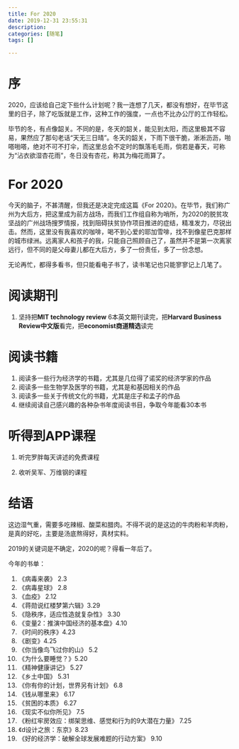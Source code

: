 ```yaml
---
title: For 2020
date: 2019-12-31 23:55:31
description: 
categories: [随笔]
tags: [] 

---
```

# 序
2020，应该给自己定下些什么计划呢？我一连想了几天，都没有想好，在毕节这里的日子，除了吃饭就是工作，这种工作的强度，一点也不比办公厅的工作轻松。

毕节的冬，有点像韶关。不同的是，冬天的韶关，能见到太阳，而这里极其不容易，果然应了那句老话“天无三日晴”。冬天的韶关，下雨下很干脆，淅淅沥沥，啪嗒啪嗒，绝对不可不打伞，而这里总会不定时的飘落毛毛雨，倘若是春天，可称为“沾衣欲湿杏花雨”，冬日没有杏花，称其为梅花雨算了。

<!-- more -->

# For 2020

今天的脑子，不甚清醒，但我还是决定完成这篇《For 2020》。在毕节，我们称广州为大后方，把这里成为前方战场，而我们工作组自称为哨所，为2020的脱贫攻坚战的广州战场搜罗情报，找到阻碍扶贫协作项目推进的症结，精准发力，尽锐出击。然而，这里没有我喜欢的咖啡，喝不到心爱的耶加雪啡，找不到像星巴克那样的城市绿洲。远离家人和孩子的我，只能自己照顾自己了，虽然并不是第一次离家远行，但不同的是父母妻儿都在大后方，多了一份责任，多了一份念想。

无论再忙，都得多看书，但只能看电子书了，读书笔记也只能寥寥记上几笔了。



# 阅读期刊

1. 坚持把**MIT technology review** 6本英文期刊读完，把**Harvard Business Review中文版**看完，把**economist商道精选**读完

# 阅读书籍

1. 阅读多一些行为经济学的书籍，尤其是几位得了诺奖的经济学家的作品
1. 阅读多一些生物学及医学的书籍，尤其是和基因相关的作品
1. 阅读多一些关于传统文化的书籍，尤其是庄子和孟子的作品
1. 继续阅读自己感兴趣的各种杂书年度阅读书目，争取今年能看30本书

# 听得到APP课程

1. 听完罗胖每天讲述的免费课程

1. 收听吴军、万维钢的课程


# 结语

这边湿气重，需要多吃辣椒、酸菜和腊肉。不得不说的是这边的牛肉粉和羊肉粉，是真的好吃，主要是汤底熬得好，真材实料。

2019的关键词是不确定，2020的呢？得看一年后了。

今年的书单：

1. 《病毒来袭》 2.3
2. 《病毒星球》 2.8
3. 《血疫》 2.12
4. 《蒋勋说红楼梦第六辑》3.29
5. 《隐秩序，适应性造就复杂性》 3.30
6. 《变量2：推演中国经济的基本盘》4.10
7. 《时间的秩序》4.23
8. 《剧变》4.25
9. 《你当像鸟飞过你的山》 5.2
10. 《为什么要睡觉？》5.20
11. 《精神健康讲记》 5.27
12. 《乡土中国》 5.31
13. 《你有你的计划，世界另有计划》 6.8
14. 《钱从哪里来》 6.17
15. 《贫困的本质》 6.27
16. 《现实不似你所见》 7.5
17. 《粉红牢房效应：绑架思维、感觉和行为的9大潜在力量》 7.25
18. 《d设计之旅：东京》8.23
19. 《好的经济学：破解全球发展难题的行动方案》 9.10


